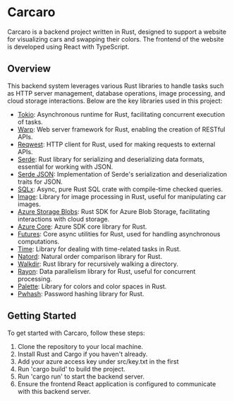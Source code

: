 # Carcaro

Carcaro is a backend project written in Rust, designed to support a website for visualizing cars and swapping their colors. The frontend of the website is developed using React with TypeScript.

## Overview

This backend system leverages various Rust libraries to handle tasks such as HTTP server management, database operations, image processing, and cloud storage interactions. Below are the key libraries used in this project:

- [Tokio](https://github.com/tokio-rs/tokio): Asynchronous runtime for Rust, facilitating concurrent execution of tasks.
- [Warp](https://github.com/seanmonstar/warp): Web server framework for Rust, enabling the creation of RESTful APIs.
- [Reqwest](https://github.com/seanmonstar/reqwest): HTTP client for Rust, used for making requests to external APIs.
- [Serde](https://github.com/serde-rs/serde): Rust library for serializing and deserializing data formats, essential for working with JSON.
- [Serde JSON](https://github.com/serde-rs/json): Implementation of Serde's serialization and deserialization traits for JSON.
- [SQLx](https://github.com/launchbadge/sqlx): Async, pure Rust SQL crate with compile-time checked queries.
- [Image](https://github.com/image-rs/image): Library for image processing in Rust, useful for manipulating car images.
- [Azure Storage Blobs](https://github.com/Azure/azure-sdk-for-rust): Rust SDK for Azure Blob Storage, facilitating interactions with cloud storage.
- [Azure Core](https://github.com/Azure/azure-sdk-for-rust): Azure SDK core library for Rust.
- [Futures](https://github.com/rust-lang/futures-rs): Core async utilities for Rust, used for handling asynchronous computations.
- [Time](https://github.com/time-rs/time): Library for dealing with time-related tasks in Rust.
- [Natord](https://github.com/fitzgen/natord-rs): Natural order comparison library for Rust.
- [Walkdir](https://github.com/BurntSushi/walkdir): Rust library for recursively walking a directory.
- [Rayon](https://github.com/rayon-rs/rayon): Data parallelism library for Rust, useful for concurrent processing.
- [Palette](https://github.com/Ogeon/palette): Library for colors and color spaces in Rust.
- [Pwhash](https://github.com/jedisct1/rust-password-hashing): Password hashing library for Rust.

## Getting Started

To get started with Carcaro, follow these steps:

1. Clone the repository to your local machine.
2. Install Rust and Cargo if you haven't already.
3.  Add your azure access key under src/key.txt in the first
4.  Run 'cargo build' to build the project.
5.  Run 'cargo run' to start the backend server.
6.  Ensure the frontend React application is configured to communicate with this backend server.

